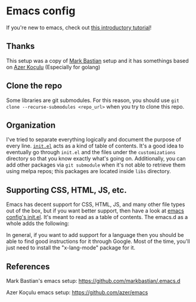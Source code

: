 # Emacs config

If you're new to emacs, check out
[this introductory tutorial](http://www.braveclojure.com/basic-emacs/)!


## Thanks
This setup was a copy of [Mark Bastian](https://github.com/markbastian) setup and it has somethings based on
[Azer Koçulu](https://github.com/azer) (Especially for golang)

## Clone the repo
Some libraries are git submodules. For this reason, you should use `git clone --recurse-submodules <repo_url>`
when you try to clone this repo.

## Organization

I've tried to separate everything logically and document the purpose
of every line. [`init.el`](./init.el) acts as a kind of table of
contents.  It's a good idea to eventually go through `init.el` and the
files under the `customizations` directory so that you know exactly
what's going on. Additionally, you can add other packages via `git submodule`
when it's not able to retrieve them using melpa repos; this packages are located
inside `libs` directory.

## Supporting CSS, HTML, JS, etc.

Emacs has decent support for CSS, HTML, JS, and many other file types out of the box, but if you want better support, then have a look at [emacs config's init.el](https://github.com/flyingmachine/emacs.d/blob/master/init.el). It's meant to read as a table of contents. The emacs.d as a whole adds the following:

In general, if you want to add support for a language then you should be able to find good instructions for it through Google. Most of the time, you'll just need to install the "x-lang-mode" package for it.


## References
Mark Bastian's emacs setup: https://github.com/markbastian/.emacs.d

Azer Koçulu emacs setup: https://github.com/azer/emacs
